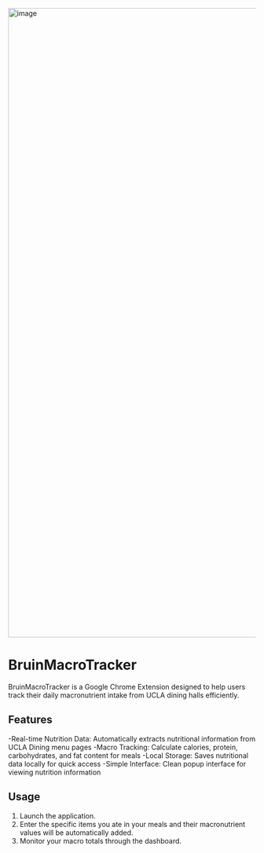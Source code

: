 <img width="2334" height="1282" alt="image" src="https://github.com/user-attachments/assets/ba945d99-af9a-4182-8382-36f1a3003429" />

# BruinMacroTracker

BruinMacroTracker is a Google Chrome Extension designed to help users track their daily macronutrient intake from UCLA dining halls efficiently.

## Features

-Real-time Nutrition Data: Automatically extracts nutritional information from UCLA Dining menu pages
-Macro Tracking: Calculate calories, protein, carbohydrates, and fat content for meals
-Local Storage: Saves nutritional data locally for quick access
-Simple Interface: Clean popup interface for viewing nutrition information

## Usage

1. Launch the application.
2. Enter the specific items you ate in your meals and their macronutrient values will be automatically added.
3. Monitor your macro totals through the dashboard.

